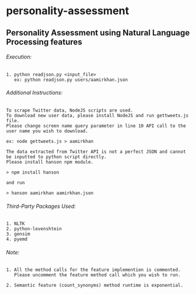 # personality-assessment
## Personality Assessment using Natural Language Processing features

###### Execution:
	1. python readjson.py <input_file>
	   ex: python readjson.py users/aamirkhan.json

###### Additional Instructions:
	To scrape Twitter data, NodeJS scripts are used.
	To download new user data, please install NodeJS and run gettweets.js file.
	Please change screen name query parameter in line 10 API call to the user name you wish to download.

	ex: node gettweets.js > aamirkhan

	The data extracted from Twitter API is not a perfect JSON and cannot be inputted to python script directly.
	Please install hanson npm module.

	> npm install hanson

	and run

	> hanson aamirkhan aamirkhan.json

###### Third-Party Packages Used:
	1. NLTK
	2. python-levenshtein
	3. gensim
	4. pyemd

###### Note:
	1. All the method calls for the feature implemention is commented.
       Please uncomment the feature method call which you wish to run.

    2. Semantic feature (count_synonyms) method runtime is exponential.
